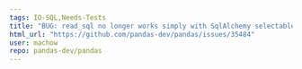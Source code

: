 ```yaml
---
tags: IO-SQL,Needs-Tests
title: "BUG: read_sql no longer works simply with SqlAlchemy selectables and a quick fix"
html_url: "https://github.com/pandas-dev/pandas/issues/35484"
user: machow
repo: pandas-dev/pandas
---
```


